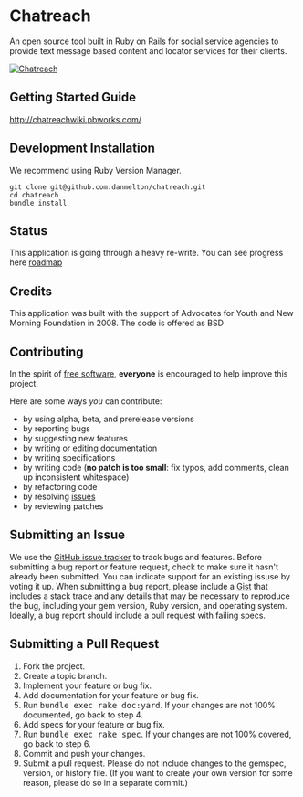 Chatreach
=======

An open source tool built in Ruby on Rails for social service agencies to provide text message based content and locator services for their clients.

[![Chatreach](https://github.com/danmelton/chatreach/raw/master/public/images/chat_reach_logo_white_clean.png)](http://chatreachwiki.pbworks.com)


Getting Started Guide
------------

http://chatreachwiki.pbworks.com/

Development Installation
------------

We recommend using Ruby Version Manager.

    git clone git@github.com:danmelton/chatreach.git
    cd chatreach
    bundle install
    
Status
-------

This application is going through a heavy re-write. You can see progress here [roadmap](http://github.com/danmelton/chatreach/issues)


Credits
-------

This application was built with the support of Advocates for Youth and New Morning Foundation in 2008.  The code is offered as BSD

Contributing
------------
In the spirit of [free software](http://www.fsf.org/licensing/essays/free-sw.html), **everyone** is encouraged to help improve this project.

Here are some ways *you* can contribute:

* by using alpha, beta, and prerelease versions
* by reporting bugs
* by suggesting new features
* by writing or editing documentation
* by writing specifications
* by writing code (**no patch is too small**: fix typos, add comments, clean up inconsistent whitespace)
* by refactoring code
* by resolving [issues](http://github.com/danmelton/chatreach/issues)
* by reviewing patches

Submitting an Issue
-------------------
We use the [GitHub issue tracker](http://github.com/danmelton/chatreach/issues) to track bugs and
features. Before submitting a bug report or feature request, check to make sure it hasn't already
been submitted. You can indicate support for an existing issuse by voting it up. When submitting a
bug report, please include a [Gist](http://gist.github.com/) that includes a stack trace and any
details that may be necessary to reproduce the bug, including your gem version, Ruby version, and
operating system. Ideally, a bug report should include a pull request with failing specs.

Submitting a Pull Request
-------------------------
1. Fork the project.
2. Create a topic branch.
3. Implement your feature or bug fix.
4. Add documentation for your feature or bug fix.
5. Run <tt>bundle exec rake doc:yard</tt>. If your changes are not 100% documented, go back to step 4.
6. Add specs for your feature or bug fix.
7. Run <tt>bundle exec rake spec</tt>. If your changes are not 100% covered, go back to step 6.
8. Commit and push your changes.
9. Submit a pull request. Please do not include changes to the gemspec, version, or history file. (If you want to create your own version for some reason, please do so in a separate commit.)